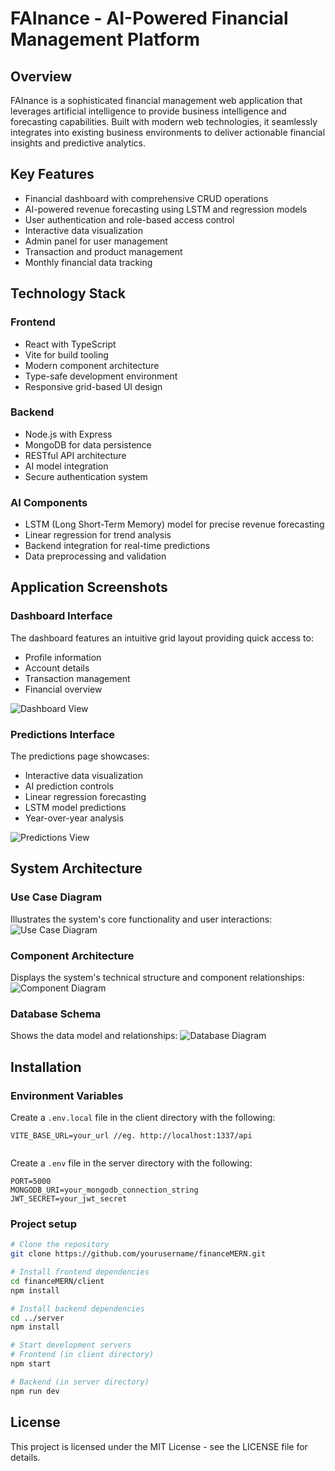 # FAInance - AI-Powered Financial Management Platform

## Overview

FAInance is a sophisticated financial management web application that leverages artificial intelligence to provide business intelligence and forecasting capabilities. Built with modern web technologies, it seamlessly integrates into existing business environments to deliver actionable financial insights and predictive analytics.

## Key Features

- Financial dashboard with comprehensive CRUD operations
- AI-powered revenue forecasting using LSTM and regression models
- User authentication and role-based access control
- Interactive data visualization
- Admin panel for user management
- Transaction and product management
- Monthly financial data tracking

## Technology Stack

### Frontend

- React with TypeScript
- Vite for build tooling
- Modern component architecture
- Type-safe development environment
- Responsive grid-based UI design

### Backend

- Node.js with Express
- MongoDB for data persistence
- RESTful API architecture
- AI model integration
- Secure authentication system

### AI Components

- LSTM (Long Short-Term Memory) model for precise revenue forecasting
- Linear regression for trend analysis
- Backend integration for real-time predictions
- Data preprocessing and validation

## Application Screenshots

### Dashboard Interface

The dashboard features an intuitive grid layout providing quick access to:

- Profile information
- Account details
- Transaction management
- Financial overview

![Dashboard View](https://github.com/user-attachments/assets/939c1def-c8c6-40bd-a596-42f3ba674236)

### Predictions Interface

The predictions page showcases:

- Interactive data visualization
- AI prediction controls
- Linear regression forecasting
- LSTM model predictions
- Year-over-year analysis

![Predictions View](https://github.com/user-attachments/assets/1e661ffc-fb1b-4bc0-ba58-726a5511856f)

## System Architecture

### Use Case Diagram

Illustrates the system's core functionality and user interactions:
![Use Case Diagram](https://github.com/user-attachments/assets/f4e16665-e1b5-4d26-9d54-988406682a54)

### Component Architecture

Displays the system's technical structure and component relationships:
![Component Diagram](https://github.com/user-attachments/assets/d5dc0cba-60aa-4404-91f3-1ee5402c8752)

### Database Schema

Shows the data model and relationships:
![Database Diagram](https://github.com/user-attachments/assets/54df9802-28a9-4b06-9043-d8fa37c0e035)

## Installation

### Environment Variables

Create a `.env.local` file in the client directory with the following:

```
VITE_BASE_URL=your_url //eg. http://localhost:1337/api


```

Create a `.env` file in the server directory with the following:

```
PORT=5000
MONGODB_URI=your_mongodb_connection_string
JWT_SECRET=your_jwt_secret
```

### Project setup

```bash
# Clone the repository
git clone https://github.com/yourusername/financeMERN.git

# Install frontend dependencies
cd financeMERN/client
npm install

# Install backend dependencies
cd ../server
npm install

# Start development servers
# Frontend (in client directory)
npm start

# Backend (in server directory)
npm run dev

```

## License

This project is licensed under the MIT License - see the LICENSE file for details.
